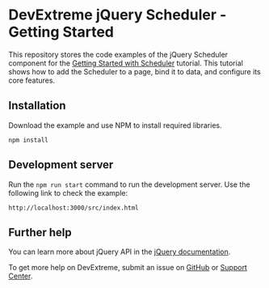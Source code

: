 # DevExtreme jQuery Scheduler - Getting Started

This repository stores the code examples of the jQuery Scheduler component for the [Getting Started with Scheduler](https://js.devexpress.com/Documentation/Guide/UI_Components/Scheduler/Getting_Started_with_Scheduler/) tutorial. This tutorial shows how to add the Scheduler to a page, bind it to data, and configure its core features.

## Installation

Download the example and use NPM to install required libraries.

```
npm install
```

## Development server

Run the `npm run start` command to run the development server. Use the following link to check the example:
```
http://localhost:3000/src/index.html
```

## Further help

You can learn more about jQuery API in the [jQuery documentation](https://api.jquery.com/).

To get more help on DevExtreme, submit an issue on [GitHub](https://github.com/DevExpress/devextreme/issues) or [Support Center](https://www.devexpress.com/Support/Center/Question/Create).


